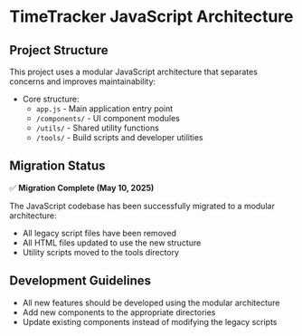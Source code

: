 # TimeTracker JavaScript Architecture

## Project Structure

This project uses a modular JavaScript architecture that separates concerns and improves maintainability:

- Core structure:
  - `app.js` - Main application entry point
  - `/components/` - UI component modules
  - `/utils/` - Shared utility functions
  - `/tools/` - Build scripts and developer utilities

## Migration Status

✅ **Migration Complete (May 10, 2025)**

The JavaScript codebase has been successfully migrated to a modular architecture:

- All legacy script files have been removed
- All HTML files updated to use the new structure
- Utility scripts moved to the tools directory

## Development Guidelines

- All new features should be developed using the modular architecture
- Add new components to the appropriate directories
- Update existing components instead of modifying the legacy scripts

